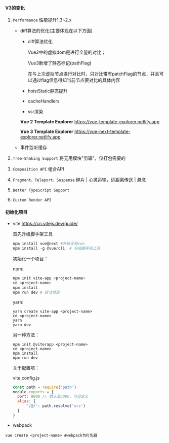 #### V3的变化

1. `Performance` 性能提升1.3~2.x

   - diff算法的优化(主要体现在以下方面)

     - diff算法优化

       Vue2中的虚拟dom是进行全量的对比；

       Vue3新增了静态标记(pathFlag)

       在与上次虚拟节点进行对比时，只对比带有patchFlag的节点，并且可以通过flag信息得知当前节点要对比的具体内容

     - hoistStatic静态提升

     - cacheHandlers

     - ssr渲染

     **Vue 2 Template Explorer** https://vue-template-explorer.netlify.app

     **Vue 3 Template Explorer** https://vue-next-template-explorer.netlify.app

   - 事件监听缓存

     

2. `Tree-Shaking Support` 将无用模块"剪辑"，仅打包需要的

3. `Composition API` 组合API

4. `Fragment，Teleport，Suspense` 碎片 | 心灵运输，远距离传送 | 悬念

5. `Better TypeScript Support`

6. `Custom Render API`

#### 初始化项目

- vite https://cn.vitejs.dev/guide/

  首先升级脚手架工具

  ```powershell
  npm install vue@next #升级全局vue
  npm install -g @vue/cli  # 升级脚手架工具
  ```

  初始化一个项目：

  npm:

  ```powershell
  npm init vite-app <project-name>
  cd <project-name>
  npm install
  npm run dev # 启动项目
  ```

  yarn:

  ```shell
  yarn create vite-app <project-name>
  cd <project-name>
  yarn
  yarn dev
  ```

  另一种方法：

  ```shell
  npm init @vite/app <project-name> 
  cd <project-name>
  npm install
  npm run dev
  ```

  关于配置项：

  vite.config.js

  ```javascript
  const path = require('path')
  module.exports = {
    port: 8080 // 默认是3000，可自定义
    alias: {
  		'/@/': path.resolve('src')
    }
  }
  ```

- webpack

```shell
vue create <project-name> #webpack为打包器
```





































































